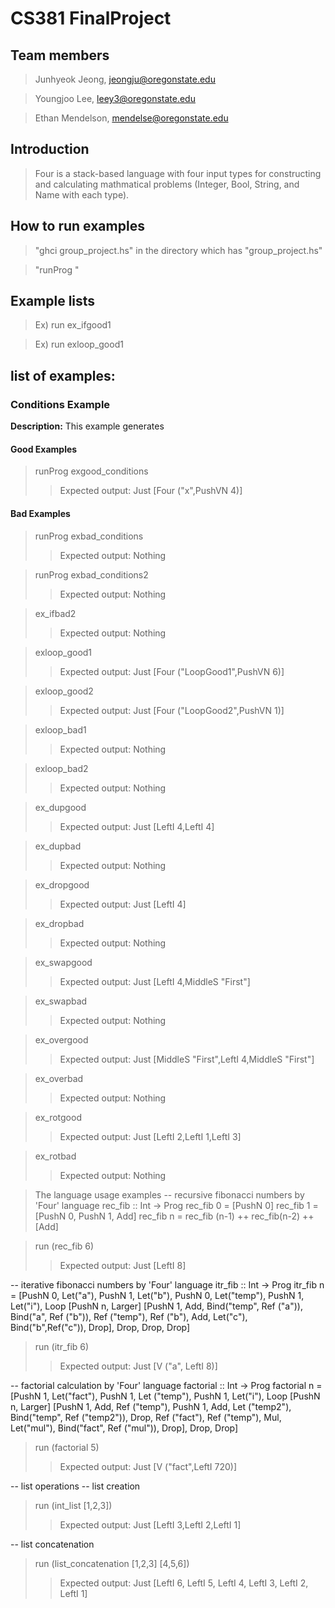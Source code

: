 # CS381 FinalProject

Team members
-------------
> Junhyeok Jeong, jeongju@oregonstate.edu

> Youngjoo Lee, leey3@oregonstate.edu

> Ethan Mendelson, mendelse@oregonstate.edu



Introduction
-------------
> Four is a stack-based language with four input types for constructing and calculating mathmatical problems (Integer, Bool, String, and Name with each type). 



How to run examples 
-------------

> "ghci group_project.hs" in the directory which has "group_project.hs"

> "runProg <example names>"

Example lists
-------------

> Ex) run ex_ifgood1
  
> Ex) run exloop_good1



list of examples:
-------------

### Conditions Example
**Description:** This example generates 
#### Good Examples
> runProg exgood_conditions
>> Expected output: Just [Four ("x",PushVN 4)]

#### Bad Examples
> runProg exbad_conditions
>> Expected output: Nothing

> runProg exbad_conditions2
>> Expected output: Nothing


> ex_ifbad2
>> Expected output: Nothing

> exloop_good1
>> Expected output: Just [Four ("LoopGood1",PushVN 6)]

> exloop_good2
>> Expected output: Just [Four ("LoopGood2",PushVN 1)]

> exloop_bad1
>> Expected output: Nothing

> exloop_bad2
>> Expected output: Nothing

> ex_dupgood
>> Expected output: Just [LeftI 4,LeftI 4]

> ex_dupbad
>> Expected output: Nothing

> ex_dropgood
>> Expected output: Just [LeftI 4]

> ex_dropbad
>> Expected output: Nothing

> ex_swapgood
>> Expected output: Just [LeftI 4,MiddleS "First"]

> ex_swapbad
>> Expected output: Nothing

> ex_overgood
>> Expected output: Just [MiddleS "First",LeftI 4,MiddleS "First"]

> ex_overbad
>> Expected output: Nothing

> ex_rotgood
>> Expected output: Just [LeftI 2,LeftI 1,LeftI 3]

> ex_rotbad
>> Expected output: Nothing

> The language usage examples
-- recursive fibonacci numbers by 'Four' language
rec_fib :: Int -> Prog
rec_fib 0 = [PushN 0]
rec_fib 1 = [PushN 0, PushN 1, Add]
rec_fib n = rec_fib (n-1) ++ rec_fib(n-2) ++ [Add]

> run (rec_fib 6)
>> Expected output: Just [LeftI 8]

-- iterative fibonacci numbers by 'Four' language
itr_fib :: Int -> Prog
itr_fib n = [PushN 0, Let("a"), PushN 1, Let("b"), PushN 0, Let("temp"), PushN 1, Let("i"), 
            Loop [PushN n, Larger] [PushN 1, Add, Bind("temp", Ref ("a")), Bind("a", Ref ("b")), Ref ("temp"), Ref ("b"), Add, Let("c"), Bind("b",Ref("c")), Drop], Drop, Drop, Drop]

> run (itr_fib 6)
>> Expected output: Just [V ("a", LeftI 8)]

-- factorial calculation by 'Four' language
factorial :: Int -> Prog
factorial n = [PushN 1, Let("fact"), PushN 1, Let ("temp"),
              PushN 1, Let("i"), Loop [PushN n, Larger]
              [PushN 1, Add, Ref ("temp"), PushN 1, Add, Let ("temp2"), Bind("temp", Ref ("temp2")), Drop, Ref ("fact"), Ref ("temp"), Mul, Let("mul"), Bind("fact", Ref ("mul")), Drop], Drop, Drop]

>run (factorial 5)
>> Expected output: Just [V ("fact",LeftI 720)]

-- list operations
-- list creation
> run (int_list [1,2,3])
>> Expected output: Just [LeftI 3,LeftI 2,LeftI 1]

-- list concatenation
> run (list_concatenation [1,2,3] [4,5,6])
>> Expected output: Just [LeftI 6, LeftI 5, LeftI 4, LeftI 3, LeftI 2, LeftI 1]

